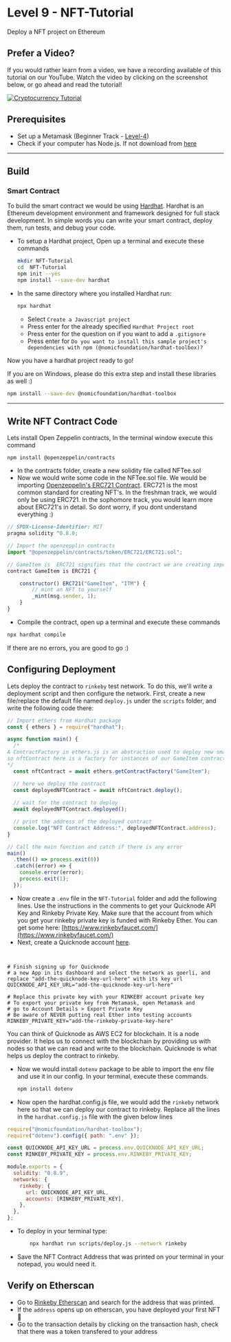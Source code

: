 # Level 9 - NFT-Tutorial 

Deploy a NFT project on Ethereum

## Prefer a Video?
If you would rather learn from a video, we have a recording available of this tutorial on our YouTube. Watch the video by clicking on the screenshot below, or go ahead and read the tutorial!

[![Cryptocurrency Tutorial](https://i.imgur.com/klHysek.png)](https://www.youtube.com/watch?v=uwnAXAsd428 "NFT Tutorial")

## Prerequisites

- Set up a Metamask (Beginner Track - [Level-4](https://github.com/LearnWeb3DAO/Crypto-Wallets))
- Check if your computer has Node.js. If not download from [here](https://nodejs.org/en/download/)

---

## Build

### Smart Contract

To build the smart contract we would be using [Hardhat](https://hardhat.org/).
Hardhat is an Ethereum development environment and framework designed for full stack development. In simple words you can write your smart contract, deploy them, run tests, and debug your code.

- To setup a Hardhat project, Open up a terminal and execute these commands

  ```bash
  mkdir NFT-Tutorial
  cd  NFT-Tutorial
  npm init --yes
  npm install --save-dev hardhat
  ```

- In the same directory where you installed Hardhat run:

  ```bash
  npx hardhat
  ```

  - Select `Create a Javascript project`
  - Press enter for the already specified `Hardhat Project root`
  - Press enter for the question on if you want to add a `.gitignore`
  - Press enter for `Do you want to install this sample project's dependencies with npm (@nomicfoundation/hardhat-toolbox)?`

Now you have a hardhat project ready to go!

If you are on Windows, please do this extra step and install these libraries as well :)

```bash
npm install --save-dev @nomicfoundation/hardhat-toolbox
```

---

## Write NFT Contract Code

Lets install Open Zeppelin contracts, In the terminal window execute this command

```
npm install @openzeppelin/contracts
```

- In the contracts folder, create a new solidity file called NFTee.sol
- Now we would write some code in the NFTee.sol file. We would be importing [Openzeppelin's ERC721 Contract](https://github.com/OpenZeppelin/openzeppelin-contracts/blob/master/contracts/token/ERC721/ERC721.sol). ERC721 is the most common standard for creating NFT's. In the freshman track, we would only be using ERC721. In the sophomore track, you would learn more about ERC721's in detail. So dont worry, if you dont understand everything :)

```js
// SPDX-License-Identifier: MIT
pragma solidity ^0.8.0;

// Import the openzepplin contracts
import "@openzeppelin/contracts/token/ERC721/ERC721.sol";

// GameItem is  ERC721 signifies that the contract we are creating imports ERC721 and follows ERC721 contract from openzeppelin
contract GameItem is ERC721 {

    constructor() ERC721("GameItem", "ITM") {
        // mint an NFT to yourself
        _mint(msg.sender, 1);
    }
}
```

- Compile the contract, open up a terminal and execute these commands

```bash
npx hardhat compile
```

If there are no errors, you are good to go :)

## Configuring Deployment

Lets deploy the contract to `rinkeby` test network. To do this, we'll write a deployment script and then configure the network. First, create a new file/replace the default file named `deploy.js` under the `scripts` folder, and write the following code there:

```js
// Import ethers from Hardhat package
const { ethers } = require("hardhat");

async function main() {
  /*
A ContractFactory in ethers.js is an abstraction used to deploy new smart contracts,
so nftContract here is a factory for instances of our GameItem contract.
*/
  const nftContract = await ethers.getContractFactory("GameItem");

  // here we deploy the contract
  const deployedNFTContract = await nftContract.deploy();
  
  // wait for the contract to deploy
  await deployedNFTContract.deployed();

  // print the address of the deployed contract
  console.log("NFT Contract Address:", deployedNFTContract.address);
}

// Call the main function and catch if there is any error
main()
  .then(() => process.exit(0))
  .catch((error) => {
    console.error(error);
    process.exit(1);
  });
```

- Now create a `.env` file in the `NFT-Tutorial` folder and add the following lines. Use the instructions in the comments to get your Quicknode API Key and Rinkeby Private Key. Make sure that the account from which you get your rinkeby private key is funded with Rinkeby Ether. You can get some here: [https://www.rinkebyfaucet.com/](https://www.rinkebyfaucet.com/)
- Next, create a Quicknode account [here](https://www.quicknode.com/?utm_source=learnweb3&utm_campaign=generic&utm_content=sign-up&utm_medium=learnweb3).

```


# Finish signing up for Quicknode
# a new App in its dashboard and select the network as goerli, and replace "add-the-quicknode-key-url-here" with its key url
QUICKNODE_API_KEY_URL="add-the-quicknode-key-url-here"

# Replace this private key with your RINKEBY account private key
# To export your private key from Metamask, open Metamask and
# go to Account Details > Export Private Key
# Be aware of NEVER putting real Ether into testing accounts
RINKEBY_PRIVATE_KEY="add-the-rinkeby-private-key-here"

```

You can think of Quicknode as AWS EC2 for blockchain. It is a node provider. It helps us to connect with the blockchain by providing us with nodes so that we can read and write to the blockchain. Quicknode is what helps us deploy the contract to rinkeby.

- Now we would install `dotenv` package to be able to import the env file and use it in our config.
  In your terminal, execute these commands.
  ```bash
  npm install dotenv
  ```
- Now open the hardhat.config.js file, we would add the `rinkeby` network here so that we can deploy our contract to rinkeby. Replace all the lines in the `hardhat.config.js` file with the given below lines

```js
require("@nomicfoundation/hardhat-toolbox");
require("dotenv").config({ path: ".env" });

const QUICKNODE_API_KEY_URL = process.env.QUICKNODE_API_KEY_URL;
const RINKEBY_PRIVATE_KEY = process.env.RINKEBY_PRIVATE_KEY;

module.exports = {
  solidity: "0.8.9",
  networks: {
    rinkeby: {
      url: QUICKNODE_API_KEY_URL,
      accounts: [RINKEBY_PRIVATE_KEY],
    },
  },
};
```

- To deploy in your terminal type:
  ```bash
      npx hardhat run scripts/deploy.js --network rinkeby
  ```
- Save the NFT Contract Address that was printed on your terminal in your notepad, you would need it.

## Verify on Etherscan

- Go to [Rinkeby Etherscan](https://rinkeby.etherscan.io/) and search for the address that was printed.
- If the `address` opens up on etherscan, you have deployed your first NFT 🎉
- Go to the transaction details by clicking on the transaction hash, check that there was a token transfered to your address
